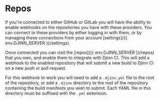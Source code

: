 <div class="doc-section" markdown>

# Repos

<div class="doc-content panel" markdown>
<div class="panel-body" markdown>

If you're connected to either GitHub or GitLab you will have the ability to
enable webhooks on the repositories you have with these providers. You can
connect to these providers by either logging in with them, or by managing
these connections from your account [settings]({{ env.DJINN_SERVER }}/settings).

Once connected you can visit the [repos]({{ env.DJINN_SERVER }}/repos) that you
own, and enable them to integrate with Djinn CI. This will add a webhook to the
enabled repository that will submit a new build to Djinn CI on a new push or
pull request.

For this webhook to work you will need to add a `.djinn.yml` file to the root
of the repository, or add a `.djinn` directory to the root of the repository
containing the build manifests you wish to submit. Each YAML file in this
directory must be suffixed with the `.yml` extension.

</div>
</div>
</div>
